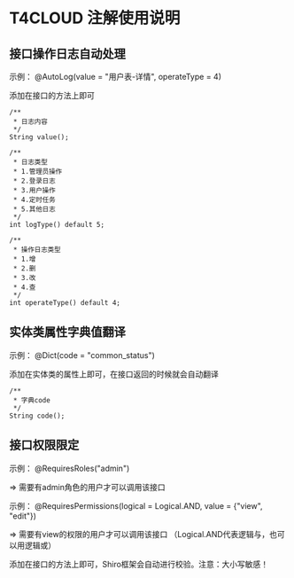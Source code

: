 # T4CLOUD 注解使用说明

## **接口操作日志自动处理**

示例：
@AutoLog(value = "用户表-详情", operateType = 4)

添加在接口的方法上即可

    /**
     * 日志内容
     */
    String value();

    /**
     * 日志类型
     * 1.管理员操作
     * 2.登录日志
     * 3.用户操作
     * 4.定时任务
     * 5.其他日志
     */
    int logType() default 5;

    /**
     * 操作日志类型
     * 1.增
     * 2.删
     * 3.改
     * 4.查
     */
    int operateType() default 4;
    

## **实体类属性字典值翻译** 

示例： @Dict(code = "common_status")

添加在实体类的属性上即可，在接口返回的时候就会自动翻译

    /**
     * 字典code
     */
    String code();
    
    
## **接口权限限定** 

示例：     @RequiresRoles("admin") 

=> 需要有admin角色的用户才可以调用该接口


示例：     @RequiresPermissions(logical = Logical.AND, value = {"view", "edit"}) 

=> 需要有view的权限的用户才可以调用该接口 （Logical.AND代表逻辑与，也可以用逻辑或）

添加在接口的方法上即可，Shiro框架会自动进行校验。注意：大小写敏感！
